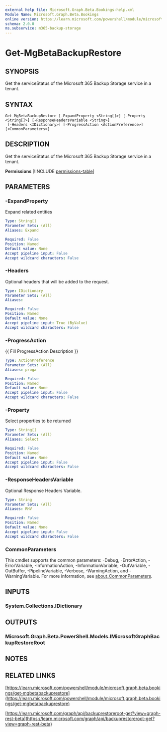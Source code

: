```yaml
---
external help file: Microsoft.Graph.Beta.Bookings-help.xml
Module Name: Microsoft.Graph.Beta.Bookings
online version: https://learn.microsoft.com/powershell/module/microsoft.graph.beta.bookings/get-mgbetabackuprestore
schema: 2.0.0
ms.subservice: m365-backup-storage
---
```


# Get-MgBetaBackupRestore

## SYNOPSIS
Get the serviceStatus of the Microsoft 365 Backup Storage service in a tenant.

## SYNTAX

```
Get-MgBetaBackupRestore [-ExpandProperty <String[]>] [-Property <String[]>] [-ResponseHeadersVariable <String>]
 [-Headers <IDictionary>] [-ProgressAction <ActionPreference>] [<CommonParameters>]
```

## DESCRIPTION
Get the serviceStatus of the Microsoft 365 Backup Storage service in a tenant.

**Permissions**
[!INCLUDE [permissions-table](~/../graphref/api-reference/beta/includes/permissions/backuprestoreroot-get-permissions.md)]

## PARAMETERS

### -ExpandProperty
Expand related entities

```yaml
Type: String[]
Parameter Sets: (All)
Aliases: Expand

Required: False
Position: Named
Default value: None
Accept pipeline input: False
Accept wildcard characters: False
```

### -Headers
Optional headers that will be added to the request.

```yaml
Type: IDictionary
Parameter Sets: (All)
Aliases:

Required: False
Position: Named
Default value: None
Accept pipeline input: True (ByValue)
Accept wildcard characters: False
```

### -ProgressAction
{{ Fill ProgressAction Description }}

```yaml
Type: ActionPreference
Parameter Sets: (All)
Aliases: proga

Required: False
Position: Named
Default value: None
Accept pipeline input: False
Accept wildcard characters: False
```

### -Property
Select properties to be returned

```yaml
Type: String[]
Parameter Sets: (All)
Aliases: Select

Required: False
Position: Named
Default value: None
Accept pipeline input: False
Accept wildcard characters: False
```

### -ResponseHeadersVariable
Optional Response Headers Variable.

```yaml
Type: String
Parameter Sets: (All)
Aliases: RHV

Required: False
Position: Named
Default value: None
Accept pipeline input: False
Accept wildcard characters: False
```

### CommonParameters
This cmdlet supports the common parameters: -Debug, -ErrorAction, -ErrorVariable, -InformationAction, -InformationVariable, -OutVariable, -OutBuffer, -PipelineVariable, -Verbose, -WarningAction, and -WarningVariable. For more information, see [about_CommonParameters](http://go.microsoft.com/fwlink/?LinkID=113216).

## INPUTS

### System.Collections.IDictionary
## OUTPUTS

### Microsoft.Graph.Beta.PowerShell.Models.IMicrosoftGraphBackupRestoreRoot
## NOTES

## RELATED LINKS

[https://learn.microsoft.com/powershell/module/microsoft.graph.beta.bookings/get-mgbetabackuprestore](https://learn.microsoft.com/powershell/module/microsoft.graph.beta.bookings/get-mgbetabackuprestore)

[https://learn.microsoft.com/graph/api/backuprestoreroot-get?view=graph-rest-beta](https://learn.microsoft.com/graph/api/backuprestoreroot-get?view=graph-rest-beta)





